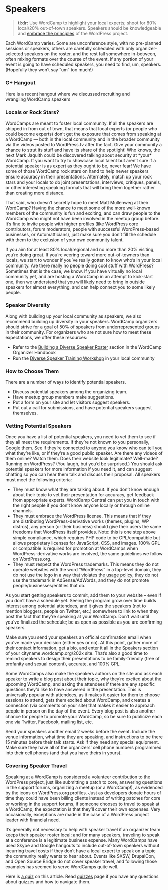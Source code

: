 # Speakers

> **tl:dr:** Use WordCamp to highlight your local experts; shoot for 80% local/20% out-of-town speakers. Speakers should be knowledgeable and [embrace the principles](https://plan.wordcamp.org/agreement-among-wordcamp-organizers-speakers-sponsors-and-volunteers/ "Agreement among WordCamp Organizers, Speakers, Sponsors, and Volunteers") of the WordPress project.

Each WordCamp varies. Some are unconference style, with no pre-planned sessions or speakers, others are carefully scheduled with only organizer-selected speakers on the roster, and the rest fall somewhere in-between, often mixing formats over the course of the event. If any portion of your event is going to have scheduled speakers, you need to find, um, speakers. (Hopefully they won’t say “um” too much!)

### G+ Hangout

Here is a recent hangout where we discussed recruiting and wrangling WordCamp speakers

### Locals or Rock Stars?

WordCamps are meant to foster local community. If all the speakers are shipped in from out of town, that means that local experts (or people who could become experts) don’t get the exposure that comes from speaking at a WordCamp — both in the local community and in the broader community via the videos posted to WordPress.tv after the fact. Give your community a chance to strut its stuff and have its share of the spotlight! Who knows, the next Mark Jaquith could be discovered talking about security at \*your\* WordCamp. If you want to try to showcase local talent but aren’t sure if a potential speaker is as expert as they ought to be, never fear! We have some of those WordCamp rock stars on hand to help newer speakers ensure accuracy in their presentations. Alternately, match up your rock stars and your locals to do joint presentations, interviews, critiques, panels, or other interesting speaking formats that will bring them together rather than creating more distance.

That said, who doesn’t secretly hope to meet Matt Mullenweg at their WordCamp? Having the chance to meet some of the more well-known members of the community is fun and exciting, and can draw people to the WordCamp who might not have been involved in the meetup group before. It’s fine to invite people with higher profiles (like WordPress core contributors, forum moderators, people with successful WordPress-based businesses, or Automatticians), just make sure you don’t fill the schedule with them to the exclusion of your own community talent.

If you aim for at least 80% local/regional and no more than 20% visiting, you’re doing great. If you’re veering toward more out-of-towners than locals, we start to wonder if you’ve really gotten to know who’s in your local community. Are there really no people doing cool stuff with WordPress? Sometimes that is the case, we know. If you have virtually no local community yet, and are hosting a WordCamp in an attempt to kick-start one, then we understand that you will likely need to bring in outside speakers for almost everything, and can help connect you to some likely people.

### Speaker Diversity

Along with building up your local community as speakers, we also recommend building up diversity in your speakers. WordCamp organizers should strive for a goal of 50% of speakers from underrepresented groups in their community. For organizers who are not sure how to meet these expectations, we offer these resources:

*   Refer to the [Building a Diverse Speaker Roster](https://make.wordpress.org/community/handbook/wordcamp-organizer/planning-details/speakers/building-a-diverse-speaker-roster/) section in the WordCamp Organizer Handbook
*   Run the [Diverse Speaker Training Workshop](https://make.wordpress.org/community/handbook/meetup-organizer/event-formats/diversity-speaker-training-workshop/) in your local community

### How to Choose Them

There are a number of ways to identify potential speakers.

*   Discuss potential speakers among the organizing team.
*   Have meetup group members make suggestions.
*   Put a form on your site and let visitors suggest speakers.
*   Put out a call for submissions, and have potential speakers suggest themselves.

### Vetting Potential Speakers

Once you have a list of potential speakers, you need to vet them to see if they all meet the requirements. If they’re not known to you personally, Google them. See if they’re connected to anyone you know who can tell you what they’re like, or if they’re a good public speaker. Are there any videos of them online? Watch them. Does their website look legitimate? Well-made? Running on WordPress? (You laugh, but you’d be surprised.) You should ask potential speakers for more information if you need it, and can suggest chatting so you can hear them talk and discuss their proposal. All speakers must meet the following criteria:

*   They must know what they are talking about. If you don’t know enough about their topic to vet their presentation for accuracy, get feedback from appropriate experts. WordCamp Central can put you in touch with the right people if you don’t know anyone locally or through online channels.
*   They must embrace the WordPress license. This means that if they are distributing WordPress-derivative works (themes, plugins, WP distros), any person (or their business) should give their users the same freedoms that WordPress itself provides. Note: this is one step above simple compliance, which requires PHP code to be GPL/compatible but allows proprietary licenses for JavaScript, CSS, and images. 100% GPL or compatible is required for promotion at WordCamps when WordPress-derivative works are involved, the same guidelines we follow on WordPress.org.
*   They must respect the WordPress trademarks. This means they do not operate websites with the word “WordPress” in a top-level domain, they do not use the logo in a way that violates [the usage policy](http://wordpressfoundation.org/trademark-policy/ "Trademark Policy"), they do not use the trademark in AdSense/AdWords, and they do not promote people/businesses/entities that do.

As you start getting speakers to commit, add them to your website – even if you don’t have a schedule yet. Seeing the program grow over time builds interest among potential attendees, and it gives the speakers (not to mention bloggers, people on Twitter, etc.) somewhere to link to when they post the fact that they’re speaking at your WordCamp. Don’t wait until you’ve finalized the schedule; be as open as possible as you are confirming speakers.

Make sure you send your speakers an official confirmation email when you’ve made your decision (either yes or no). At this point, gather more of their contact information, get a bio, and enter it all in the Speakers section of your cityname.wordcamp.org/202x site. That’s also a good time to remind speakers to design their presentations to be family-friendly (free of profanity and sexual content), accurate, and 100% GPL.

Some WordCamps also make the speakers authors on the site and ask each speaker to write a blog post about their topic, why they’re excited about the upcoming WordCamp, and asking the attendees if there are any specific questions they’d like to have answered in the presentation. This is universally popular with attendees, as it makes it easier for them to choose sessions to attend, gets them excited about WordCamp, and creates a connection (via comments on your site) that makes it easier to approach people in person on the day of the event. Every blog post is also another chance for people to promote your WordCamp, so be sure to publicize each one via Twitter, Facebook, mailing list, etc.

Send your speakers another email 2 weeks before the event. Include the venue information, what time they are speaking, and instructions to be there 15 minutes before their talk starts. Ask if they need any special equipment. Make sure they have all of the organizers’ cell phone numbers programmed into their cell phones (and that you have theirs in yours).

### Covering Speaker Travel

Speaking at a WordCamp is considered a volunteer contribution to the WordPress project, just like submitting a patch to core, answering questions in the support forums, organizing a meetup (or a WordCamp!), as evidenced by the icons on WordPress.org profiles. Just as developers donate hours of time they could have been billing clients instead of writing patches for core or working in the support forums, if someone chooses to travel to speak at a WordCamp, the expectation is that they’ll cover their own expenses. Very occasionally, exceptions are made in the case of a WordPress project leader with financial need.

It’s generally not necessary to help with speaker travel if an organizer team keeps their speaker roster local; and for many speakers, traveling to speak at a conference is a legitimate business expense. Many WordCamps have used Skype and Google hangouts to include out-of-town speakers without incurring travel costs if they don’t have a local expert to speak on a topic the community really wants to hear about. Events like SXSW, DrupalCon, and Open Source Bridge do not cover speaker travel, and following those examples has seemed to serve WordCamps quite well.

Here is [a quiz](https://wordpress.org/contributor-training/quiz/speakers-2/) on this article. Read [quizzes](https://make.wordpress.org/community/handbook/wordcamp-organizer/quizzes/) page if you have any questions about quizzes and how to navigate them.

<!--
*   [To-do](# "To-do")
-->
